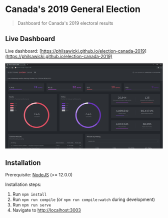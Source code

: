 # Canada's 2019 General Election
> Dashboard for Canada's 2019 electoral results

## Live Dashboard

Live dashboard: [https://philsawicki.github.io/election-canada-2019](https://philsawicki.github.io/election-canada-2019)

[![Screenshot](./screenshot.png)](https://philsawicki.github.io/quebec-elections-2018)

## Installation

Prerequisite: [NodeJS](https://nodejs.org) (>= 12.0.0)

Installation steps:
 1. Run `npm install`
 2. Run `npm run compile` (or `npm run compile:watch` during development)
 3. Run `npm run serve`
 4. Navigate to [http://localhost:3003](http://localhost:3003)
